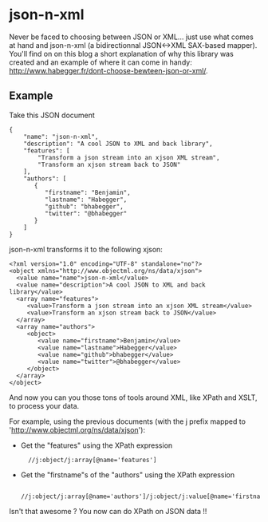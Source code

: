 json-n-xml
==========

Never be faced to choosing between JSON or XML... just use what comes at hand and json-n-xml (a bidirectionnal JSON&lt;-&gt;XML SAX-based mapper).
You'll find on on this blog a short explanation of why this library was created and an example of where it can come in handy: http://www.habegger.fr/dont-choose-bewteen-json-or-xml/.

Example
-------

Take this JSON document

    {
        "name": "json-n-xml",
        "description": "A cool JSON to XML and back library",
        "features": [
            "Transform a json stream into an xjson XML stream",
            "Transform an xjson stream back to JSON"
        ],
        "authors": [
           {
              "firstname": "Benjamin",
              "lastname": "Habegger",
              "github": "bhabegger",
              "twitter": "@bhabegger"
           }
        ]
    }

json-n-xml transforms it to the following xjson:

    <?xml version="1.0" encoding="UTF-8" standalone="no"?>
    <object xmlns="http://www.objectml.org/ns/data/xjson">
      <value name="name">json-n-xml</value>
      <value name="description">A cool JSON to XML and back library</value>
      <array name="features">
         <value>Transform a json stream into an xjson XML stream</value>
         <value>Transform an xjson stream back to JSON</value>
      </array>
      <array name="authors">
         <object>
            <value name="firstname">Benjamin</value>
            <value name="lastname">Habegger</value>
            <value name="github">bhabegger</value>
            <value name="twitter">@bhabegger</value>
         </object>
      </array>
    </object>


And now you can you those tons of tools around XML, like XPath and XSLT, to process your data.

For example, using the previous documents (with the j prefix mapped to 'http://www.objectml.org/ns/data/xjson'):

* Get the "features" using the XPath expression

        //j:object/j:array[@name='features']

* Get the "firstname"s of the "authors" using the XPath expression

        //j:object/j:array[@name='authors']/j:object/j:value[@name='firstname']

Isn't that awesome ? You now can do XPath on JSON data !!
 


